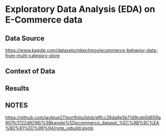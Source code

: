# Exploratory Data Analysis (EDA) on E-Commerce data
## Data Source
https://www.kaggle.com/datasets/mkechinov/ecommerce-behavior-data-from-multi-category-store

## Context of Data

## Results

## NOTES
https://github.com/jayblue27/portfolio/blob/effcc26da9e5b71d9ceb0d659a907fc1722d9296/%5Bkaggle%5Decommerce_dataset_%EC%8B%9C%EA%B0%81%ED%99%94/note_rebuild.ipynb
